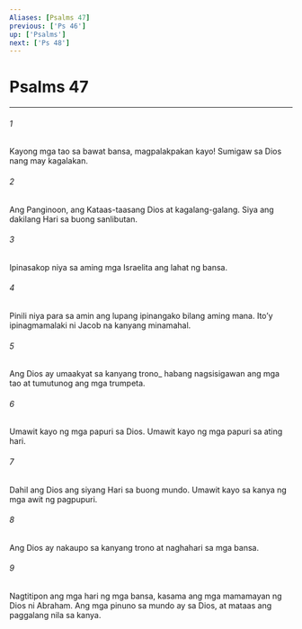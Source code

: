 ```yaml
---
Aliases: [Psalms 47]
previous: ['Ps 46']
up: ['Psalms']
next: ['Ps 48']
---
```

# Psalms 47

***






















###### 1 










Kayong mga tao sa bawat bansa, magpalakpakan kayo! Sumigaw sa Dios nang may kagalakan. 





















###### 2 










Ang Panginoon, ang Kataas-taasang Dios at kagalang-galang. Siya ang dakilang Hari sa buong sanlibutan. 





















###### 3 










Ipinasakop niya sa aming mga Israelita ang lahat ng bansa. 





















###### 4 










Pinili niya para sa amin ang lupang ipinangako bilang aming mana. Itoʼy ipinagmamalaki ni Jacob na kanyang minamahal. 





















###### 5 










Ang Dios ay umaakyat sa kanyang trono_ habang nagsisigawan ang mga tao at tumutunog ang mga trumpeta. 





















###### 6 










Umawit kayo ng mga papuri sa Dios. Umawit kayo ng mga papuri sa ating hari. 





















###### 7 










Dahil ang Dios ang siyang Hari sa buong mundo. Umawit kayo sa kanya ng mga awit ng pagpupuri. 





















###### 8 










Ang Dios ay nakaupo sa kanyang trono at naghahari sa mga bansa. 





















###### 9 










Nagtitipon ang mga hari ng mga bansa, kasama ang mga mamamayan ng Dios ni Abraham. Ang mga pinuno sa mundo ay sa Dios, at mataas ang paggalang nila sa kanya.
